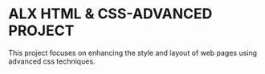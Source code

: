 # ALX HTML & CSS-ADVANCED PROJECT
This project focuses on enhancing the style and layout of web pages using advanced css techniques.
